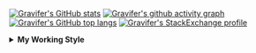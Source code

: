 <!--
**Gravifer/Gravifer** is a ✨ _special_ ✨ repository because its `README.md` (this file) appears on your GitHub profile.

Here are some ideas to get you started:

- 🔭 I’m currently working on ...
- 🌱 I’m currently learning ...
- 👯 I’m looking to collaborate on ...
- 🤔 I’m looking for help with ...
- 💬 Ask me about ...
- 📫 How to reach me: ...
- 😄 Pronouns: ...
- ⚡ Fun fact: ...
-->

<!-- ![Metrics](https://github.com/my-github-user/my-github-user/blob/main/github-metrics.svg) -->

<!-- [![Gravifer's GitHub Streak](https://github-readme-streak-stats.herokuapp.com/?user=Gravifer&theme=default&background=ffffff0a&border=00000000&stroke=80808080&currStreakNum=808080&sideNums=808080&sideLabels=808080&dates=808080)](https://github.com/DenverCoder1/github-readme-streak-stats) -->
<!-- [![Contribution Stats](https://github-contribution-stats.vercel.app/api/?username=Gravifer)](https://github.com/LordDashMe/github-contribution-stats/)  -->
[![Gravifer's GitHub stats](https://github-readme-stats.vercel.app/api?username=Gravifer&theme=default&bg_color=ffffff0a&text_color=808080&hide_border=true&show_icons=true&count_private=true)](https://github.com/anuraghazra/github-readme-stats)
[![Gravifer's github activity graph](https://activity-graph.herokuapp.com/graph?username=Gravifer&bg_color=ffffff0a&color=3080ed&line=5094f0&point=4d72f2&hide_border=true)](https://github.com/ashutosh00710/github-readme-activity-graph)
[![Gravifer's GitHub top langs](https://github-readme-stats.vercel.app/api/top-langs/?username=Gravifer&theme=default&bg_color=ffffff0a&text_color=808080&hide_border=true&show_icons=true&count_private=true&layout=compact)](https://github.com/anuraghazra/github-readme-stats)
[![Gravifer's StackExchange profile](https://stackexchange.com/users/flair/18316138.png?theme=clean)](https://mathematica.stackexchange.com/users/72025)
<!-- [![Visitors](https://visitor-badge.glitch.me/badge?page_id=Gravifer.Gravifer)](https://github.com/Gravifer/) -->

<details>
  <summary>
    <strong>My Working Style</strong><!--<a href="https://wakatime.com/badge/github/Gravifer/Gravifer"><img src="https://wakatime.com/badge/github/Gravifer/Gravifer.svg" alt="time tracker"></a>-->
  </summary>

[![time tracker](https://wakatime.com/badge/github/Gravifer/Gravifer.svg)](https://wakatime.com/badge/github/Gravifer/Gravifer)
<!--START_SECTION:waka-->
![Profile Views](http://img.shields.io/badge/Profile%20Views-6-blue)

![Lines of code](https://img.shields.io/badge/From%20Hello%20World%20I%27ve%20Written-818861%20lines%20of%20code-blue)

**I'm an Early 🐤** 

```text
🌞 Morning    87 commits     ███░░░░░░░░░░░░░░░░░░░░░░   15.16% 
🌆 Daytime    268 commits    ███████████░░░░░░░░░░░░░░   46.69% 
🌃 Evening    181 commits    ████████░░░░░░░░░░░░░░░░░   31.53% 
🌙 Night      38 commits     █░░░░░░░░░░░░░░░░░░░░░░░░   6.62%

```


📊 **This Week I Spent My Time On** 

```text
💬 Programming Languages: 
Browsing                 8 hrs 35 mins       █████████████████░░░░░░░░   67.76% 
Other                    2 hrs 43 mins       █████░░░░░░░░░░░░░░░░░░░░   21.53% 
Julia                    29 mins             █░░░░░░░░░░░░░░░░░░░░░░░░   3.83% 
MATLAB                   26 mins             █░░░░░░░░░░░░░░░░░░░░░░░░   3.51% 
JSON                     24 mins             ░░░░░░░░░░░░░░░░░░░░░░░░░   3.23%

🔥 Editors: 
Browser                  8 hrs 37 mins       █████████████████░░░░░░░░   68.13% 
Powerpoint               2 hrs 5 mins        ████░░░░░░░░░░░░░░░░░░░░░   16.52% 
VS Code                  1 hr 46 mins        ███░░░░░░░░░░░░░░░░░░░░░░   14.04% 
Word                     7 mins              ░░░░░░░░░░░░░░░░░░░░░░░░░   0.94% 
Excel                    2 mins              ░░░░░░░░░░░░░░░░░░░░░░░░░   0.36%

🐱‍💻 Projects: 
emails                   6 hrs 45 mins       █████████████░░░░░░░░░░░░   53.38% 
Unknown Project          3 hrs 34 mins       ███████░░░░░░░░░░░░░░░░░░   28.21% 
UnbalancedOptimalTranspor1 hr 52 mins        ███░░░░░░░░░░░░░░░░░░░░░░   14.8% 
VisualStringDistances.jl 14 mins             ░░░░░░░░░░░░░░░░░░░░░░░░░   1.9% 
Desktop                  9 mins              ░░░░░░░░░░░░░░░░░░░░░░░░░   1.31%

💻 Operating System: 
Windows                  12 hrs 40 mins      █████████████████████████   100.0%

```

**I Mostly Code in Mathematica** 

```text
Mathematica              8 repos             █████████████░░░░░░░░░░░░   53.33% 
TeX                      2 repos             ███░░░░░░░░░░░░░░░░░░░░░░   13.33% 
MATLAB                   2 repos             ███░░░░░░░░░░░░░░░░░░░░░░   13.33% 
Assembly                 1 repo              █░░░░░░░░░░░░░░░░░░░░░░░░   6.67% 
Python                   1 repo              █░░░░░░░░░░░░░░░░░░░░░░░░   6.67%

```



<!--END_SECTION:waka-->
</details>
